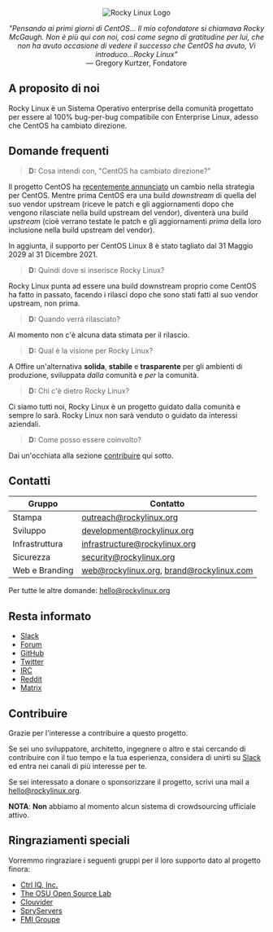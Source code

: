 <p align="center">
<img src="https://media.githubusercontent.com/media/rocky-linux/branding/main/logo-text-light%402x.png" alt="Rocky Linux Logo">
</p>

<p align="center">
<i>"Pensando ai primi giorni di CentOS... Il mio cofondatore si chiamava Rocky McGaugh. Non è più qui con noi, così come segno di gratitudine per lui, che non ha avuto occasione di vedere il successo che CentOS ha avuto, Vi introduco...Rocky Linux"</i><br>
— Gregory Kurtzer, Fondatore
</p>

## A proposito di noi

Rocky Linux è un Sistema Operativo enterprise della comunità progettato per essere al 100% bug-per-bug compatibile con Enterprise Linux, adesso che CentOS ha cambiato direzione. 

## Domande frequenti

> **D:** Cosa intendi con, "CentOS ha cambiato direzione?"

Il progetto CentOS ha [recentemente annunciato](https://blog.centos.org/2020/12/future-is-centos-stream/) un cambio nella strategia per CentOS. Mentre prima CentOS era una build *downstream* di quella del suo vendor upstream (riceve le patch e gli aggiornamenti dopo che vengono rilasciate nella build upstream del vendor), diventerà una build *upstream* (cioè verrano testate le patch e gli aggiornamenti *prima* della loro inclusione nella build upstream del vendor).

In aggiunta, il supporto per CentOS Linux 8 è stato tagliato dal 31 Maggio 2029 al 31 Dicembre 2021.

> **D:** Quindi dove si inserisce Rocky Linux?

Rocky Linux punta ad essere una build downstream proprio come CentOS ha fatto in passato, facendo i rilasci dopo che sono stati fatti al suo vendor upstream, non prima.

> **D:** Quando verrà rilasciato?

Al momento non c'è alcuna data stimata per il rilascio.

> **D:** Qual è la visione per Rocky Linux?

A Offire un'alternativa **solida**, **stabile** e **trasparente** per gli ambienti di produzione, sviluppata *dalla* comunità e *per* la comunità.

> **D:** Chi c'è dietro Rocky Linux?

Ci siamo tutti noi, Rocky Linux è un progetto guidato dalla comunità e sempre lo sarà. Rocky Linux non sarà venduto o guidato da interessi aziendali.

> **D:** Come posso essere coinvolto?

Dai un'occhiata alla sezione [contribuire](#contribuire) qui sotto.

## Contatti

| Gruppo                        | Contatto                                  |
|-------------------------------|-------------------------------------------|
| Stampa                        | outreach@rockylinux.org                   |
| Sviluppo                      | development@rockylinux.org                |
| Infrastruttura                | infrastructure@rockylinux.org             |
| Sicurezza                     | security@rockylinux.org                   |
| Web e Branding                | web@rockylinux.org, brand@rockylinux.com  |


Per tutte le altre domande: hello@rockylinux.org

## Resta informato

* [Slack](https://join.slack.com/t/hpcng/shared_invite/zt-k5z04bsh-1uqpaD1NsYVP73vzc3uKdQ)
* [Forum](https://forums.rockylinux.org/)
* [GitHub](https://github.com/rocky-linux/)
* [Twitter](https://twitter.com/rocky_linux)
* [IRC](https://webchat.freenode.net/?channels=rockylinux)
* [Reddit](https://www.reddit.com/r/RockyLinux)
* [Matrix](https://matrix.to/#/+rockylinux:matrix.org)

## Contribuire

Grazie per l'interesse a contribuire a questo progetto.

Se sei uno sviluppatore, architetto, ingegnere o altro e stai cercando di contribuire con il tuo tempo e la tua esperienza, considera di unirti su [Slack](https://join.slack.com/t/hpcng/shared_invite/zt-k5z04bsh-1uqpaD1NsYVP73vzc3uKdQ) ed entra nei canali di più interesse per te.

Se sei interessato a donare o sponsorizzare il progetto, scrivi una mail a hello@rockylinux.org.

**NOTA**: **Non** abbiamo al momento alcun sistema di crowdsourcing ufficiale attivo.

## Ringraziamenti speciali

Vorremmo ringraziare i seguenti gruppi per il loro supporto dato al progetto finora:
* [Ctrl IQ, Inc.](https://www.ctrl-cmd.com)
* [The OSU Open Source Lab](https://osuosl.org/)
* [Clouvider](https://www.clouvider.co.uk/)
* [SpryServers](https://www.spryservers.net/)
* [FMI Groupe](https://www.fmi.fr/)
